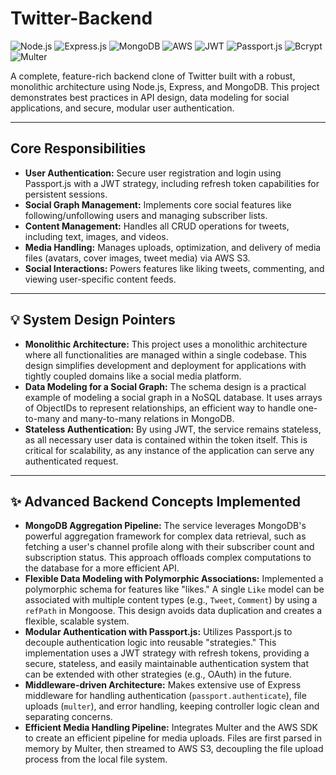 # Twitter-Backend

![Node.js](https://img.shields.io/badge/Node.js-339933?style=for-the-badge&logo=nodedotjs&logoColor=white)
![Express.js](https://img.shields.io/badge/Express.js-000000?style=for-the-badge&logo=express&logoColor=white)
![MongoDB](https://img.shields.io/badge/MongoDB-47A248?style=for-the-badge&logo=mongodb&logoColor=white)
![AWS](https://img.shields.io/badge/AWS-232F3E?style=for-the-badge&logo=amazon-aws&logoColor=white)
![JWT](https://img.shields.io/badge/JWT-000000?style=for-the-badge&logo=jsonwebtokens&logoColor=white)
![Passport.js](https://img.shields.io/badge/Passport.js-34E27A?style=for-the-badge)
![Bcrypt](https://img.shields.io/badge/Bcrypt-624384?style=for-the-badge)
![Multer](https://img.shields.io/badge/Multer-FFFFFF?style=for-the-badge)

A complete, feature-rich backend clone of Twitter built with a robust, monolithic architecture using Node.js, Express, and MongoDB. This project demonstrates best practices in API design, data modeling for social applications, and secure, modular user authentication.

---

## Core Responsibilities

-   **User Authentication:** Secure user registration and login using Passport.js with a JWT strategy, including refresh token capabilities for persistent sessions.
-   **Social Graph Management:** Implements core social features like following/unfollowing users and managing subscriber lists.
-   **Content Management:** Handles all CRUD operations for tweets, including text, images, and videos.
-   **Media Handling:** Manages uploads, optimization, and delivery of media files (avatars, cover images, tweet media) via AWS S3.
-   **Social Interactions:** Powers features like liking tweets, commenting, and viewing user-specific content feeds.

---

## 💡 System Design Pointers

-   **Monolithic Architecture:** This project uses a monolithic architecture where all functionalities are managed within a single codebase. This design simplifies development and deployment for applications with tightly coupled domains like a social media platform.
-   **Data Modeling for a Social Graph:** The schema design is a practical example of modeling a social graph in a NoSQL database. It uses arrays of ObjectIDs to represent relationships, an efficient way to handle one-to-many and many-to-many relations in MongoDB.
-   **Stateless Authentication:** By using JWT, the service remains stateless, as all necessary user data is contained within the token itself. This is critical for scalability, as any instance of the application can serve any authenticated request.

---

## ✨ Advanced Backend Concepts Implemented

-   **MongoDB Aggregation Pipeline:** The service leverages MongoDB's powerful aggregation framework for complex data retrieval, such as fetching a user's channel profile along with their subscriber count and subscription status. This approach offloads complex computations to the database for a more efficient API.
-   **Flexible Data Modeling with Polymorphic Associations:** Implemented a polymorphic schema for features like "likes." A single `Like` model can be associated with multiple content types (e.g., `Tweet`, `Comment`) by using a `refPath` in Mongoose. This design avoids data duplication and creates a flexible, scalable system.
-   **Modular Authentication with Passport.js:** Utilizes Passport.js to decouple authentication logic into reusable "strategies." This implementation uses a JWT strategy with refresh tokens, providing a secure, stateless, and easily maintainable authentication system that can be extended with other strategies (e.g., OAuth) in the future.
-   **Middleware-driven Architecture:** Makes extensive use of Express middleware for handling authentication (`passport.authenticate`), file uploads (`multer`), and error handling, keeping controller logic clean and separating concerns.
-   **Efficient Media Handling Pipeline:** Integrates Multer and the AWS SDK to create an efficient pipeline for media uploads. Files are first parsed in memory by Multer, then streamed to AWS S3, decoupling the file upload process from the local file system.
